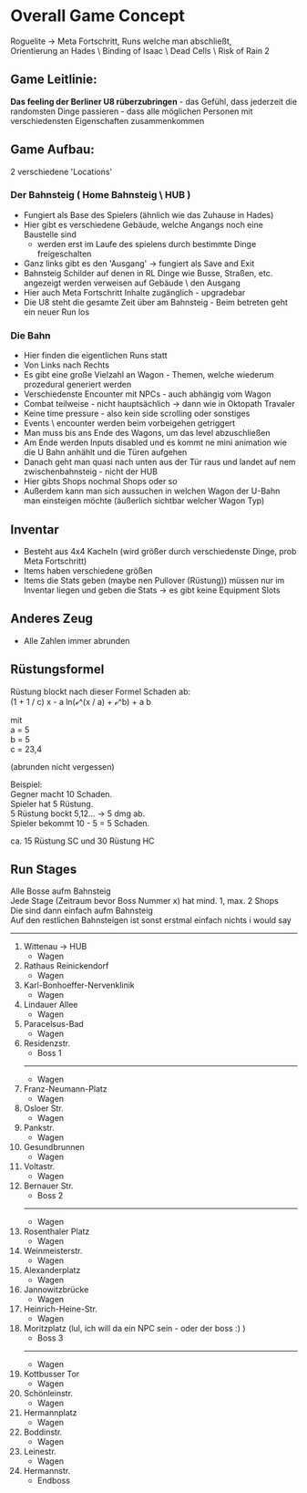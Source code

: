 # Overall Game Concept

Roguelite -> Meta Fortschritt, Runs welche man abschließt, \
Orientierung an Hades \ Binding of Isaac \ Dead Cells \ Risk of Rain 2

## Game Leitlinie: 
**Das feeling der Berliner U8 rüberzubringen** - das Gefühl, dass jederzeit die randomsten Dinge passieren - dass alle möglichen Personen mit verschiedensten Eigenschaften zusammenkommen

## Game Aufbau:
2 verschiedene 'Locations'

### Der Bahnsteig ( Home Bahnsteig \ HUB )
- Fungiert als Base des Spielers (ähnlich wie das Zuhause in Hades)
- Hier gibt es verschiedene Gebäude, welche Angangs noch eine Baustelle sind
    - werden erst im Laufe des spielens durch bestimmte Dinge freigeschalten
- Ganz links gibt es den 'Ausgang' -> fungiert als Save and Exit
- Bahnsteig Schilder auf denen in RL Dinge wie Busse, Straßen, etc. angezeigt werden verweisen auf Gebäude \ den Ausgang
- Hier auch Meta Fortschritt Inhalte zugänglich - upgradebar
- Die U8 steht die gesamte Zeit über am Bahnsteig - Beim betreten geht ein neuer Run los

### Die Bahn
- Hier finden die eigentlichen Runs statt
- Von Links nach Rechts
- Es gibt eine große Vielzahl an Wagon - Themen, welche wiederum prozedural generiert werden
- Verschiedenste Encounter mit NPCs - auch abhängig vom Wagon
- Combat teilweise - nicht hauptsächlich -> dann wie in Oktopath Travaler
- Keine time pressure - also kein side scrolling oder sonstiges
- Events \ encounter werden beim vorbeigehen getriggert
- Man muss bis ans Ende des Wagons, um das level abzuschließen
- Am Ende werden Inputs disabled und es kommt ne mini animation wie die U Bahn anhählt und die Türen aufgehen
- Danach geht man quasi nach unten aus der Tür raus und landet auf nem zwischenbahnsteig - nicht der HUB
- Hier gibts Shops nochmal Shops oder so
- Außerdem kann man sich aussuchen in welchen Wagon der U-Bahn man einsteigen möchte (äußerlich sichtbar welcher Wagon Typ)

## Inventar
- Besteht aus 4x4 Kacheln (wird größer durch verschiedenste Dinge, prob Meta Fortschritt)
- Items haben verschiedene größen
- Items die Stats geben (maybe nen Pullover (Rüstung)) müssen nur im Inventar liegen und geben die Stats -> es gibt keine Equipment Slots

## Anderes Zeug
- Alle Zahlen immer abrunden

## Rüstungsformel
Rüstung blockt nach dieser Formel Schaden ab: \
(1 + 1 / c) x - a ln(ℯ^(x / a) + ℯ^b) + a b

mit \
a = 5 \
b = 5 \
c = 23,4

(abrunden nicht vergessen)

Beispiel: \
Gegner macht 10 Schaden. \
Spieler hat 5 Rüstung. \
5 Rüstung bockt 5,12... -> 5 dmg ab. \
Spieler bekommt 10 - 5 = 5 Schaden.

ca. 15 Rüstung SC und 30 Rüstung HC

## Run Stages
Alle Bosse aufm Bahnsteig \
Jede Stage (Zeitraum bevor Boss Nummer x) hat mind. 1, max. 2 Shops \
Die sind dann einfach aufm Bahnsteig \
Auf den restlichen Bahnsteigen ist sonst erstmal einfach nichts i would say 

---

1.  Wittenau -> HUB
    - Wagen
2.  Rathaus Reinickendorf
    - Wagen
3.  Karl-Bonhoeffer-Nervenklinik
    - Wagen
4.  Lindauer Allee
    - Wagen
5.  Paracelsus-Bad
    - Wagen
6.  Residenzstr.
    - Boss 1
    - ---
    - Wagen
7.  Franz-Neumann-Platz
    - Wagen
8.  Osloer Str. 
    - Wagen
9.  Pankstr.
    - Wagen
10. Gesundbrunnen
    - Wagen
11. Voltastr.
    - Wagen
12. Bernauer Str.
    - Boss 2
    - ---
    - Wagen
13. Rosenthaler Platz
    - Wagen
14. Weinmeisterstr.
    - Wagen
15. Alexanderplatz
    - Wagen
16. Jannowitzbrücke
    - Wagen
17. Heinrich-Heine-Str.
    - Wagen
18. Moritzplatz (lul, ich will da ein NPC sein - oder der boss :) )
    - Boss 3
    - ---
    - Wagen
19. Kottbusser Tor
    - Wagen
20. Schönleinstr.
    - Wagen
21. Hermannplatz
    - Wagen
22. Boddinstr.
    - Wagen
23. Leinestr.
    - Wagen
24. Hermannstr.
    - Endboss
